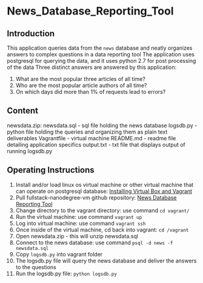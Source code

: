 # News_Database_Reporting_Tool

## Introduction

This application queries data from the `news` database and neatly organizes answers to complex questions in a data reporting tool
The application uses postgresql for querying the data, and it uses python 2.7 for post processing of the data
Three distinct answers are answered by this application:
1. What are the most popular three articles of all time?
2. Who are the most popular article authors of all time?
3. On which days did more than 1% of requests lead to errors?

## Content

newsdata.zip:
newsdata.sql - sql file holding the news database
logsdb.py - python file holding the queries and organizing them as plain text deliverables
Vagrantfile - virtual machine
README.md - readme file detailing application specifics
output.txt - txt file that displays output of running logsdb.py

## Operating Instructions

1. Install and/or load linux os virtual machine or other virtual machine that can operate on postgresql database: [Installing Virtual Box and Vagrant](https://<span></span>drupalize.me/videos/installing-vagrant-and-virtualbox?p=1526)
2. Pull fullstack-nanodegree-vm github repository: [News Database Reporting Tool](https://github.com/Ajedigray/fullstack-nanodegree-vm.git)
3. Change directory to the vagrant directory: use command `cd vagrant/`
4. Run the virtual machine: use command `vagrant up`
5. Log into virtual machine: use command `vagrant ssh`
6. Once inside of the virtual machine, cd back into vagrant: `cd /vagrant`
7. Open newsdata.zip - this will unzip newsdata.sql
8. Connect to the news database: use command `psql -d news -f newsdata.sql`
9. Copy `logsdb.py` into vagrant folder
10. The logsdb.py file will query the news database and deliver the answers to the questions
11. Run the logsdb.py file: `python logsdb.py`

